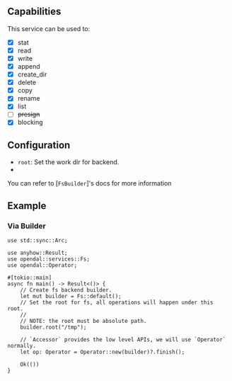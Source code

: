 ## Capabilities

This service can be used to:

- [x] stat
- [x] read
- [x] write
- [x] append
- [x] create_dir
- [x] delete
- [x] copy
- [x] rename
- [x] list
- [ ] ~~presign~~
- [x] blocking

## Configuration

- `root`: Set the work dir for backend.
- 
You can refer to [`FsBuilder`]'s docs for more information

## Example

### Via Builder


```rust,no_run
use std::sync::Arc;

use anyhow::Result;
use opendal::services::Fs;
use opendal::Operator;

#[tokio::main]
async fn main() -> Result<()> {
    // Create fs backend builder.
    let mut builder = Fs::default();
    // Set the root for fs, all operations will happen under this root.
    //
    // NOTE: the root must be absolute path.
    builder.root("/tmp");

    // `Accessor` provides the low level APIs, we will use `Operator` normally.
    let op: Operator = Operator::new(builder)?.finish();

    Ok(())
}
```
